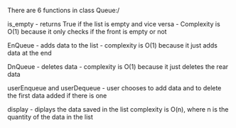 There are 6 functions in class Queue:/

is_empty - returns True if the list is empty and vice versa - Complexity is O(1) because it only checks if the front is empty or not

EnQueue - adds data to the list - complexity is O(1) because it just adds data at the end

DnQueue - deletes data - complexity is O(1) because it just deletes the rear data

userEnqueue and userDequeue - user chooses to add data and to delete the first data added if there is one

display - diplays the data saved in the list complexity is O(n), where n is the quantity of the data in the list
